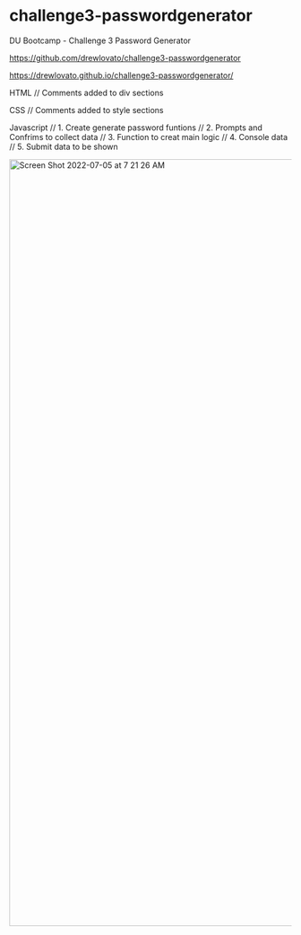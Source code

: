 # challenge3-passwordgenerator

DU Bootcamp - Challenge 3 Password Generator

https://github.com/drewlovato/challenge3-passwordgenerator

https://drewlovato.github.io/challenge3-passwordgenerator/

HTML
// Comments added to div sections

CSS
// Comments added to style sections

Javascript
// 1. Create generate password funtions
// 2. Prompts and Confrims to collect data
// 3. Function to creat main logic
// 4. Console data
// 5. Submit data to be shown

<img width="1366" alt="Screen Shot 2022-07-05 at 7 21 26 AM" src="https://user-images.githubusercontent.com/59673032/177337932-3c4e09e8-d502-4cf9-98ae-5993f0325f53.png">
